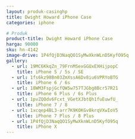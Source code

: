 ```yaml
---
layout: produk-casinghp
title: Dwight Howard iPhone Case
categories: iphone

# Produk
product-title: Dwight Howard iPhone Case
harga: 90000
sku: hn-4142
image-drive: 1P4fQjD3NaqQO1SyMwXknWLnD5KyfO95q
gallery:
  - url: 19MC6KkqZn_79FrnMSexGGUxEXHijpopC
    title: iPhone 5 / 5s / SE
  - url: 1fs6kz98Bn03ZmXssA6Dv8iu6VPRYoBTG
    title: iPhone 6 / 6s
  - url: 18WM3FspjGcfQW5w757TJGbg8Bcr57R21
    title: iPhone 6 Plus / 6s Plus
  - url: 1pvZQOdv6Fcxt_VGetXJbtQh1fuEuwfU_
    title: iPhone 7 / 8
  - url: 1xcqep4BL3-arr7K9KOKGv0krqVXwIoV5
    title: iPhone 7 Plus / 8 Plus
  - url: 1P4fQjD3NaqQO1SyMwXknWLnD5KyfO95q
    title: iPhone X
---
```

